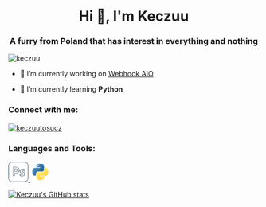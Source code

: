 <h1 align="center">Hi 👋, I'm Keczuu</h1>
<h3 align="center">A furry from Poland that has interest in everything and nothing</h3>

<p align="left"> <img src="https://komarev.com/ghpvc/?username=keczuu&label=Profile%20views&color=0e75b6&style=flat" alt="keczuu" /> </p>

- 🔭 I’m currently working on [Webhook AIO](https://github.com/Keczuu/Webhook-AIO)

- 🌱 I’m currently learning **Python**

<h3 align="left">Connect with me:</h3>
<p align="left">
<a href="https://instagram.com/keczuutosucz" target="blank"><img align="center" src="https://raw.githubusercontent.com/rahuldkjain/github-profile-readme-generator/master/src/images/icons/Social/instagram.svg" alt="keczuutosucz" height="30" width="40" /></a>
</p>

<h3 align="left">Languages and Tools:</h3>
<p align="left"> <a href="https://www.photoshop.com/en" target="_blank" rel="noreferrer"> <img src="https://raw.githubusercontent.com/devicons/devicon/master/icons/photoshop/photoshop-line.svg" alt="photoshop" width="40" height="40"/> </a> <a href="https://www.python.org" target="_blank" rel="noreferrer"> <img src="https://raw.githubusercontent.com/devicons/devicon/master/icons/python/python-original.svg" alt="python" width="40" height="40"/> </a> </p>

<a href="http://www.github.com/Keczuu"><img src="https://github-readme-stats.vercel.app/api?username=Keczuu&show_icons=true&hide=&count_private=true&title_color=0891b2&text_color=ffffff&icon_color=0891b2&bg_color=1c1917&hide_border=true&show_icons=true" alt="Keczuu's GitHub stats" /></a>
